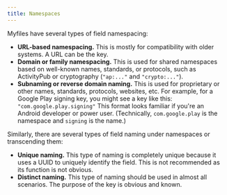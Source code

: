 ```yaml
---
title: Namespaces
---
```

Myfiles have several types of field namespacing:

* **URL-based namespacing.** This is mostly for compatibility with older systems. A URL can be the key.
* **Domain or family namespacing.** This is used for shared namespaces based on well-known names, standards, or protocols, such as ActivityPub or cryptography (`"ap:..."` and `"crypto:..."`).
* **Subnaming or reverse domain naming.** This is used for proprietary or other names, standards, protocols, websites, etc. For example, for a Google Play signing key, you might see a key like this: `"com.google.play.signing"` This format looks familiar if you're an Android developer or power user. (Technically, `com.google.play` is the namespace and `signing` is the name.)

Similarly, there are several types of field naming under namespaces or transcending them:
* **Unique naming.** This type of naming is completely unique because it uses a UUID to uniquely identify the field. This is not recommended as its function is not obvious.
* **Distinct naming.** This type of naming should be used in almost all scenarios. The purpose of the key is obvious and known.
